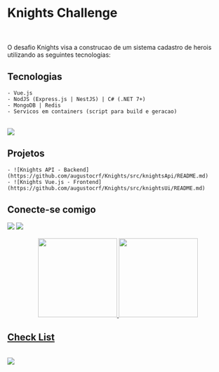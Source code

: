 # Knights Challenge 
<br/>
<br/>
O desafio Knights visa a construcao de um sistema cadastro de herois utilizando as seguintes tecnologias:
<br/>

## Tecnologias 
    - Vue.js
    - NodJS (Express.js | NestJS) | C# (.NET 7+)
    - MongoDB | Redis
    - Servicos em containers (script para build e geracao)
<br/>
<div>
  <img src="https://skillicons.dev/icons?i=vscode,dotnet,cs,vue,git,github,mongodb,docker,kubernetes,&perline=10" />
</div>

## Projetos
    - ![Knights API - Backend](https://github.com/augustocrf/Knights/src/knightsApi/README.md)
    - ![Knights Vue.js - Frontend](https://github.com/augustocrf/Knights/src/knightsUi/README.md)

<div>
    <h2> Conecte-se comigo</h2>
    <a href="https://www.linkedin.com/in/augustocesarribeirofreire/" target="_blank"><img src="https://img.shields.io/badge/-LinkedIn-%230077B5?style=for-the-badge&logo=linkedin&logoColor=white" target="_blank"></a>
    <a href = "mailto:augustocrf@gmail.com"><img src="https://img.shields.io/badge/-Gmail-%23333?style=for-the-badge&logo=gmail&logoColor=white" target="_blank"></a>
</div>
<br>
<div align="center">
  <a href="https://github.com/augustocrf">
  <img height="180em" src="https://github-readme-stats.vercel.app/api?username=augustocrf&show_icons=true&theme=tokyonight&include_all_commits=true&count_private=true"/>
  <img height="180em" src="https://github-readme-stats.vercel.app/api/top-langs/?username=augustocrf&layout=compact&langs_count=7&theme=tokyonight"/>
</div>

## Check List
<br/>
<div>
    <img align="center" src="https://github.com/augustocrf/Knights/src/assets/checklist.png" />
</div>


